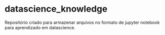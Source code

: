 # datascience_knowledge
Repositório criado para armazenar arquivos no formato de jupyter notebook para aprendizado em datascience.
